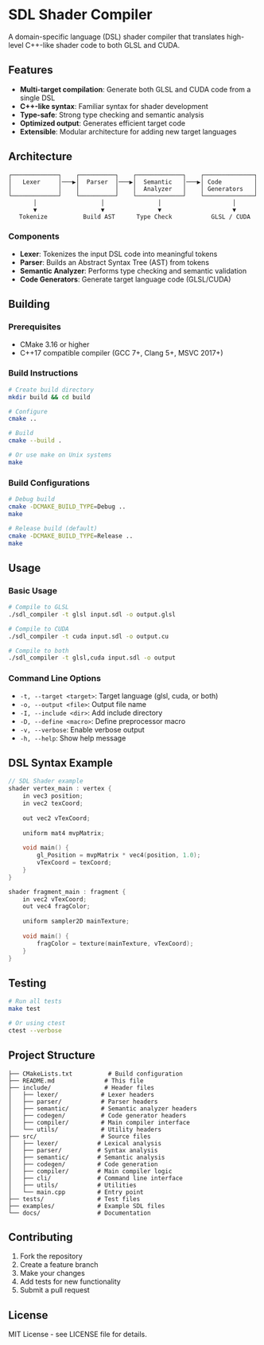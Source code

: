 # SDL Shader Compiler

A domain-specific language (DSL) shader compiler that translates high-level C++-like shader code to both GLSL and CUDA.

## Features

- **Multi-target compilation**: Generate both GLSL and CUDA code from a single DSL
- **C++-like syntax**: Familiar syntax for shader development
- **Type-safe**: Strong type checking and semantic analysis
- **Optimized output**: Generates efficient target code
- **Extensible**: Modular architecture for adding new target languages

## Architecture

```
┌─────────────┐    ┌──────────┐    ┌─────────────┐    ┌──────────────┐
│   Lexer     │───▶│  Parser  │───▶│  Semantic   │───▶│ Code         │
│             │    │          │    │  Analyzer   │    │ Generators   │
└─────────────┘    └──────────┘    └─────────────┘    └──────────────┘
       │                  │               │                    │
       ▼                  ▼               ▼                    ▼
   Tokenize          Build AST      Type Check           GLSL / CUDA
```

### Components

- **Lexer**: Tokenizes the input DSL code into meaningful tokens
- **Parser**: Builds an Abstract Syntax Tree (AST) from tokens
- **Semantic Analyzer**: Performs type checking and semantic validation
- **Code Generators**: Generate target language code (GLSL/CUDA)

## Building

### Prerequisites

- CMake 3.16 or higher
- C++17 compatible compiler (GCC 7+, Clang 5+, MSVC 2017+)

### Build Instructions

```bash
# Create build directory
mkdir build && cd build

# Configure
cmake ..

# Build
cmake --build .

# Or use make on Unix systems
make
```

### Build Configurations

```bash
# Debug build
cmake -DCMAKE_BUILD_TYPE=Debug ..
make

# Release build (default)
cmake -DCMAKE_BUILD_TYPE=Release ..
make
```

## Usage

### Basic Usage

```bash
# Compile to GLSL
./sdl_compiler -t glsl input.sdl -o output.glsl

# Compile to CUDA
./sdl_compiler -t cuda input.sdl -o output.cu

# Compile to both
./sdl_compiler -t glsl,cuda input.sdl -o output
```

### Command Line Options

- `-t, --target <target>`: Target language (glsl, cuda, or both)
- `-o, --output <file>`: Output file name
- `-I, --include <dir>`: Add include directory
- `-D, --define <macro>`: Define preprocessor macro
- `-v, --verbose`: Enable verbose output
- `-h, --help`: Show help message

## DSL Syntax Example

```cpp
// SDL Shader example
shader vertex_main : vertex {
    in vec3 position;
    in vec2 texCoord;
    
    out vec2 vTexCoord;
    
    uniform mat4 mvpMatrix;
    
    void main() {
        gl_Position = mvpMatrix * vec4(position, 1.0);
        vTexCoord = texCoord;
    }
}

shader fragment_main : fragment {
    in vec2 vTexCoord;
    out vec4 fragColor;
    
    uniform sampler2D mainTexture;
    
    void main() {
        fragColor = texture(mainTexture, vTexCoord);
    }
}
```

## Testing

```bash
# Run all tests
make test

# Or using ctest
ctest --verbose
```

## Project Structure

```
├── CMakeLists.txt          # Build configuration
├── README.md              # This file
├── include/               # Header files
│   ├── lexer/            # Lexer headers
│   ├── parser/           # Parser headers
│   ├── semantic/         # Semantic analyzer headers
│   ├── codegen/          # Code generator headers
│   ├── compiler/         # Main compiler interface
│   └── utils/            # Utility headers
├── src/                  # Source files
│   ├── lexer/           # Lexical analysis
│   ├── parser/          # Syntax analysis
│   ├── semantic/        # Semantic analysis
│   ├── codegen/         # Code generation
│   ├── compiler/        # Main compiler logic
│   ├── cli/             # Command line interface
│   ├── utils/           # Utilities
│   └── main.cpp         # Entry point
├── tests/               # Test files
├── examples/            # Example SDL files
└── docs/                # Documentation
```

## Contributing

1. Fork the repository
2. Create a feature branch
3. Make your changes
4. Add tests for new functionality
5. Submit a pull request

## License

MIT License - see LICENSE file for details.
